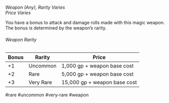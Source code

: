 *Weapon (Any), Rarity Varies*  
*Price Varies*

You have a bonus to attack and damage rolls made with this magic weapon. The bonus is determined by the weapon’s rarity.
###### Weapon Rarity
| Bonus | Rarity | Price |
| ----- | ------ | ----- |
| +1 | Uncommon | 1,000 gp + weapon base cost |
| +2 | Rare | 5,000 gp + weapon base cost |
| +3 | Very Rare | 15,000 gp + weapon base cost |

#rare #uncommon #very-rare #weapon
